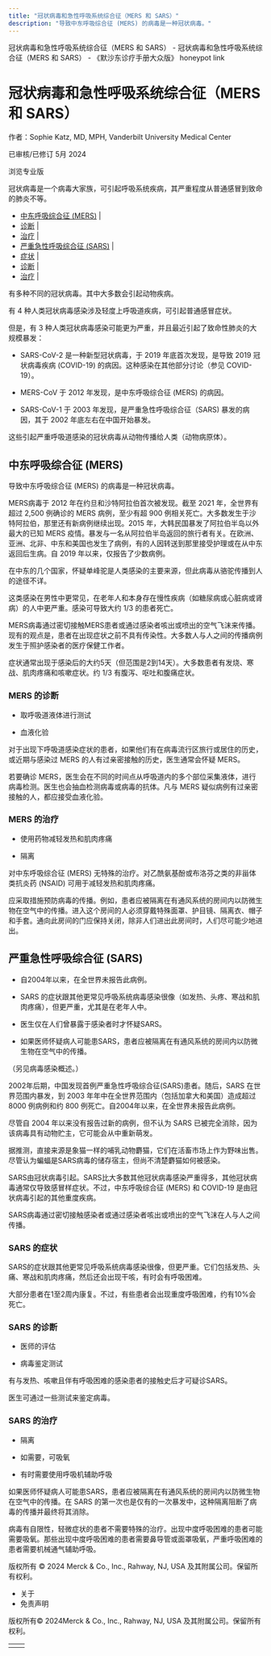 ```yaml
---
title: "冠状病毒和急性呼吸系统综合征（MERS 和 SARS）"
description: "导致中东呼吸综合征 (MERS) 的病毒是一种冠状病毒。"
---
```


﻿冠状病毒和急性呼吸系统综合征（MERS 和 SARS） - 冠状病毒和急性呼吸系统综合征（MERS 和 SARS） - 《默沙东诊疗手册大众版》 honeypot link

# 冠状病毒和急性呼吸系统综合征（MERS 和 SARS）

作者：Sophie Katz, MD, MPH, Vanderbilt University Medical Center

已审核/已修订 5月 2024

浏览专业版

冠状病毒是一个病毒大家族，可引起呼吸系统疾病，其严重程度从普通感冒到致命的肺炎不等。

- [中东呼吸综合征 (MERS)](#中东呼吸综合征-(MERS)_v47616232_zh) \|
- [诊断](#诊断_v47616246_zh) \|
- [治疗](#治疗_v47616255_zh) \|
- [严重急性呼吸综合征 (SARS)](#严重急性呼吸综合征-(SARS)_v47616267_zh) \|
- [症状](#症状_v47616287_zh) \|
- [诊断](#诊断_v47616291_zh) \|
- [治疗](#治疗_v47616300_zh) \|

有多种不同的冠状病毒。其中大多数会引起动物疾病。

有 4 种人类冠状病毒感染涉及轻度上呼吸道疾病，可引起普通感冒症状。

但是，有 3 种人类冠状病毒感染可能更为严重，并且最近引起了致命性肺炎的大规模暴发：

- SARS-CoV-2 是一种新型冠状病毒，于 2019 年底首次发现，是导致 2019 冠状病毒疾病 (COVID-19) 的病因。这种感染在其他部分讨论（参见 COVID-19）。

- MERS-CoV 于 2012 年发现，是中东呼吸综合征 (MERS) 的病因。

- SARS-CoV-1 于 2003 年发现，是严重急性呼吸综合征（SARS) 暴发的病因，其于 2002 年底左右在中国开始暴发。


这些引起严重呼吸道感染的冠状病毒从动物传播给人类（动物病原体）。

## 中东呼吸综合征 (MERS)

导致中东呼吸综合征 (MERS) 的病毒是一种冠状病毒。

MERS病毒于 2012 年在约旦和沙特阿拉伯首次被发现。截至 2021 年，全世界有超过 2,500 例确诊的 MERS 病例，至少有超 900 例相关死亡。大多数发生于沙特阿拉伯，那里还有新病例继续出现。2015 年，大韩民国暴发了阿拉伯半岛以外最大的已知 MERS 疫情。暴发与一名从阿拉伯半岛返回的旅行者有关。在欧洲、亚洲、北非、中东和美国也发生了病例，有的人因转送到那里接受护理或在从中东返回后生病。自 2019 年以来，仅报告了少数病例。

在中东的几个国家，怀疑单峰驼是人类感染的主要来源，但此病毒从骆驼传播到人的途径不详。

这类感染在男性中更常见，在老年人和本身存在慢性疾病（如糖尿病或心脏病或肾病）的人中更严重。感染可导致大约 1/3 的患者死亡。

MERS病毒通过密切接触MERS患者或通过感染者咳出或喷出的空气飞沫来传播。现有的观点是，患者在出现症状之前不具有传染性。大多数人与人之间的传播病例发生于照护感染者的医疗保健工作者。

症状通常出现于感染后的大约5天（但范围是2到14天）。大多数患者有发烧、寒战、肌肉疼痛和咳嗽症状。约 1/3 有腹泻、呕吐和腹痛症状。

### MERS 的诊断

- 取呼吸道液体进行测试

- 血液化验


对于出现下呼吸道感染症状的患者，如果他们有在病毒流行区旅行或居住的历史，或近期与感染过 MERS 的人有过亲密接触的历史，医生通常会怀疑 MERS。

若要确诊 MERS，医生会在不同的时间点从呼吸道内的多个部位采集液体，进行病毒检测。医生也会抽血检测病毒或病毒的抗体。凡与 MERS 疑似病例有过亲密接触的人，都应接受血液化验。

### MERS 的治疗

- 使用药物减轻发热和肌肉疼痛

- 隔离


对中东呼吸综合征 (MERS) 无特殊的治疗。对乙酰氨基酚或布洛芬之类的非甾体类抗炎药 (NSAID) 可用于减轻发热和肌肉疼痛。

应采取措施预防病毒的传播。例如，患者应被隔离在有通风系统的房间内以防微生物在空气中的传播。进入这个房间的人必须穿戴特殊面罩、护目镜、隔离衣、帽子和手套。通向此房间的门应保持关闭，除非人们进出此房间时，人们尽可能少地进出。

## 严重急性呼吸综合征 (SARS)

- 自2004年以来，在全世界未报告此病例。

- SARS 的症状跟其他更常见呼吸系统病毒感染很像（如发热、头疼、寒战和肌肉疼痛），但更严重，尤其是在老年人中。

- 医生仅在人们曾暴露于感染者时才怀疑SARS。

- 如果医师怀疑病人可能患SARS，患者应被隔离在有通风系统的房间内以防微生物在空气中的传播。


（另见病毒感染概述。）

2002年后期，中国发现首例严重急性呼吸综合征(SARS)患者。随后，SARS 在世界范围内暴发，到 2003 年年中在全世界范围内（包括加拿大和美国）造成超过 8000 例病例和约 800 例死亡。自2004年以来，在全世界未报告此病例。

尽管自 2004 年以来没有报告过新的病例，但不认为 SARS 已被完全消除，因为该病毒具有动物贮主，它可能会从中重新萌发。

据推测，直接来源是象猫一样的哺乳动物麝猫，它们在活畜市场上作为野味出售。尽管认为蝙蝠是SARS病毒的储存宿主，但尚不清楚麝猫如何被感染。

SARS由冠状病毒引起。SARS比大多数其他冠状病毒感染严重得多，其他冠状病毒通常仅导致感冒样症状。不过，中东呼吸综合征 (MERS) 和 COVID-19 是由冠状病毒引起的其他重度疾病。

SARS病毒通过密切接触感染者或通过感染者咳出或喷出的空气飞沫在人与人之间传播。

### SARS 的症状

SARS的症状跟其他更常见呼吸系统病毒感染很像，但更严重。它们包括发热、头痛、寒战和肌肉疼痛，然后还会出现干咳，有时会有呼吸困难。

大部分患者在1至2周内康复。不过，有些患者会出现重度呼吸困难，约有10%会死亡。

### SARS 的诊断

- 医师的评估

- 病毒鉴定测试


有与发热、咳嗽且伴有呼吸困难的感染患者的接触史后才可疑诊SARS。

医生可通过一些测试来鉴定病毒。

### SARS 的治疗

- 隔离

- 如需要，可吸氧

- 有时需要使用呼吸机辅助呼吸


如果医师怀疑病人可能患SARS，患者应被隔离在有通风系统的房间内以防微生物在空气中的传播。在 SARS 的第一次也是仅有的一次暴发中，这种隔离阻断了病毒的传播并最终将其消除。

病毒有自限性，轻微症状的患者不需要特殊的治疗。出现中度呼吸困难的患者可能需要吸氧。那些出现中度呼吸困难的患者需要鼻导管或面罩吸氧，严重呼吸困难的患者需要机械通气辅助呼吸。



版权所有 © 2024
Merck & Co., Inc., Rahway, NJ, USA 及其附属公司。保留所有权利。

- 关于
- 免责声明

版权所有© 2024Merck & Co., Inc., Rahway, NJ, USA 及其附属公司。保留所有权利。

|     |     |
| --- | --- |
|  |  |